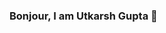 ### Bonjour, I am Utkarsh Gupta 👋

<!--
**utkarshgupta22/utkarshgupta22** is a ✨ _special_ ✨ repository because its `README.md` (this file) appears on your GitHub profile.

Here are some ideas to get you started:

- 🔭 I’m currently Studying at JECRC University
- 🌱 I’m currently learning Web Development and C++ Programing.
- 🤔 I’m looking for help with Web Development.
- 💬 Ask me about Tech related stuff.
- 📫 How to reach me: Instagram - @mr.__ug
- 😄 Pronouns: He/His
- ⚡ Fun fact: Nothing 
-->
